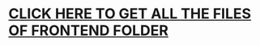 # [CLICK HERE TO GET ALL THE FILES OF FRONTEND FOLDER ](https://github.com/Rjesh2006/hardhat-ethers-react-ts-starter/tree/main/frontend)
